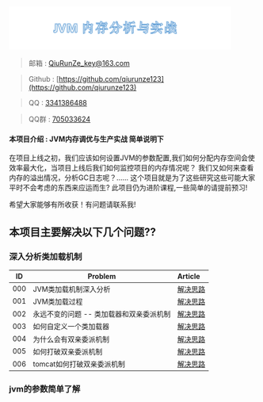 ![JVM内存调优与生产实战](https://raw.githubusercontent.com/qiurunze123/imageall/master/jvminit.png)

> 邮箱 : [QiuRunZe_key@163.com](QiuRunZe_key@163.com)

> Github : [https://github.com/qiurunze123](https://github.com/qiurunze123)

> QQ : [3341386488](3341386488)

> QQ群 : [705033624](705033624) 


####  本项目介绍 : JVM内存调优与生产实战 简单说明下 

在项目上线之初，我们应该如何设置JVM的参数配置,我们如何分配内存空间会使效率最大化，当项目上线后我们如何监控项目的内存情况呢？
我们又如何来查看内存的溢出情况，分析GC日志呢？...... 这个项目就是为了这些研究这些可能大家平时不会考虑的东西来应运而生? 
此项目仍为进阶课程,一些简单的请提前预习! 

希望大家能够有所收获！有问题请联系我!
 
## 本项目主要解决以下几个问题??

### 深入分析类加载机制

| ID | Problem  | Article | 
 | --- | ---   | :--- |
 | 000 |JVM类加载机制深入分析 | [解决思路](/docs/jvm.md) |
 | 001 |JVM类加载过程 | [解决思路](/docs/jvm.md) |
 | 002 |永远不变的问题 -- 类加载器和双亲委派机制 | [解决思路](/docs/jvm.md) |
 | 003 |如何自定义一个类加载器 | [解决思路](/docs/jvm.md) |
 | 004 |为什么会有双亲委派机制 | [解决思路](/docs/jvm.md) |
 | 005 |如何打破双亲委派机制 | [解决思路](/docs/jvm.md) |
 | 006 |tomcat如何打破双亲委派机制 | [解决思路](/docs/jvm.md) |
 
### jvm的参数简单了解